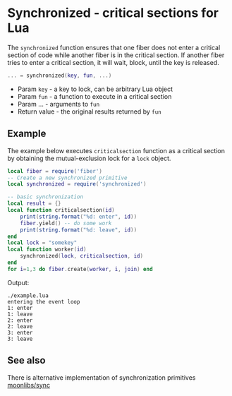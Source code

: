 # Synchronized - critical sections for Lua

The `synchronized` function ensures that one fiber does not enter
a critical section of code while another fiber is in the critical section.
If another fiber tries to enter a critical section, it will wait, block,
until the key is released.

```lua
... = synchronized(key, fun, ...)
```

 - Param `key` - a key to lock, can be arbitrary Lua object
 - Param `fun` - a function to execute in a critical section
 - Param ... - arguments to `fun`
 - Return value - the original results returned by `fun`

## Example

The example below executes `criticalsection` function as a critical section
by obtaining the mutual-exclusion lock for a `lock` object.

```lua
local fiber = require('fiber')
-- Create a new synchronized primitive
local synchronized = require('synchronized')

-- basic synchronization
local result = {}
local function criticalsection(id)
    print(string.format("%d: enter", id))
    fiber.yield() -- do some work
    print(string.format("%d: leave", id))
end
local lock = "somekey"
local function worker(id)
    synchronized(lock, criticalsection, id)
end
for i=1,3 do fiber.create(worker, i, join) end
```

Output:

    ./example.lua
    entering the event loop
    1: enter
    1: leave
    2: enter
    2: leave
    3: enter
    3: leave

## See also

There is alternative implementation of synchronization primitives [moonlibs/sync](https://github.com/moonlibs/sync#mutex-lock-with-deadlock-detection)
